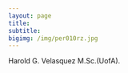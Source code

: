 ```yaml
---
layout: page
title:  
subtitle: 
bigimg: /img/per010rz.jpg
---
```


Harold G. Velasquez M.Sc.(UofA).